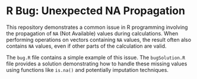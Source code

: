 # R Bug: Unexpected NA Propagation

This repository demonstrates a common issue in R programming involving the propagation of `NA` (Not Available) values during calculations.  When performing operations on vectors containing `NA` values, the result often also contains `NA` values, even if other parts of the calculation are valid.

The `bug.R` file contains a simple example of this issue.  The `bugSolution.R` file provides a solution demonstrating how to handle these missing values using functions like `is.na()` and potentially imputation techniques.